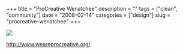 +++
title = "ProCreative Wenatchee"
description = ""
tags = ["clean", "community"]
date = "2008-02-14"
categories = ["design"]
slug = "procreative-wenatchee"
+++


 

  <div id="screens-thumbs" class="clearfix">
    <div class="txt-center" id="design-submission"><a href="http://www.weareprocreative.org/"><img id='bluga-thumbnail-928' class='bluga-thumbnail large' src='http://media.konigi.com/bluga/
wt47f279debd084_0.jpg'/></a></div>  
  </div>   
<p><a href="http://www.weareprocreative.org/">http://www.weareprocreative.org/</a></p>




